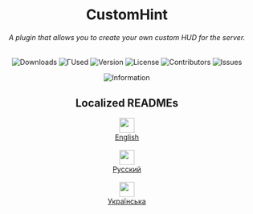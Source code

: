 <h1 align="center">CustomHint</h1>
<h6 align="center">A plugin that allows you to create your own custom HUD for the server.</h6>
<div align="center">

![Downloads](https://img.shields.io/github/downloads/BTF-SCPSL/CustomHint/total?label=Downloads&style=flat-square)
![ГUsed](http://api.backtofuture.site:4262)
![Version](https://img.shields.io/github/v/release/BTF-SCPSL/CustomHint?label=Version&style=flat-square)
![License](https://img.shields.io/github/license/BTF-SCPSL/CustomHint?label=License&style=flat-square)
![Contributors](https://img.shields.io/github/contributors/BTF-SCPSL/CustomHint?label=Contributors&style=flat-square)
![Issues](https://img.shields.io/github/issues/BTF-SCPSL/CustomHint?label=Issues&style=flat-square)

</div>

<div align="center">
  
![Information](https://repobeats.axiom.co/api/embed/aa7588e5eac40914af302a99b6d146413eb22c41.svg "Repobeats analytics image")

</div>
<h2 align="center">
Localized READMEs
</h2>
<div align="center">
  <div>
    <img src="https://flagsapi.com/US/flat/64.png" height=30>
    <br>
    <a href="https://github.com/BTF-SCPSL/CustomHint/blob/master/READMEENG.md">English</a>
  </div>
  <br>
  <div>
    <img src="https://flagsapi.com/RU/flat/64.png" height=30>
    <br>
    <a href="https://github.com/BTF-SCPSL/CustomHint/blob/master/READMERUS.md">Русский</a>
  </div>
  <br>
  <div>
    <img src="https://flagsapi.com/UA/flat/64.png" height=30>
    <br>
    <a href="https://github.com/BTF-SCPSL/CustomHint/blob/master/READMEUA.md">Українська</a>
  </div>
</div>
